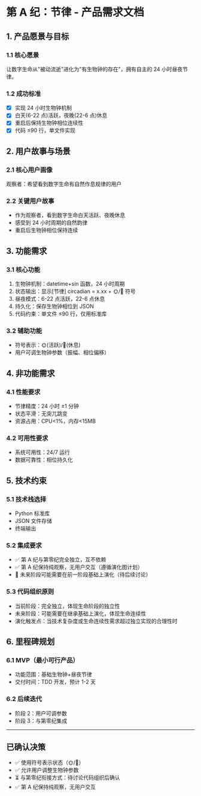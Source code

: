 # 第 A 纪：节律 - 产品需求文档

## 1. 产品愿景与目标

### 1.1 核心愿景

让数字生命从"被动流逝"进化为"有生物钟的存在"，拥有自主的 24 小时昼夜节律。

### 1.2 成功标准

- [x] 实现 24 小时生物钟机制
- [x] 白天(6-22 点)活跃，夜晚(22-6 点)休息
- [x] 重启后保持生物钟相位连续性
- [x] 代码 ≤90 行，单文件实现

## 2. 用户故事与场景

### 2.1 核心用户画像

观察者：希望看到数字生命有自然作息规律的用户

### 2.2 关键用户故事

- 作为观察者，看到数字生命白天活跃、夜晚休息
- 感受到 24 小时周期的自然韵律
- 重启后生物钟相位保持连续

## 3. 功能需求

### 3.1 核心功能

1. 生物钟机制：datetime+sin 函数，24 小时周期
2. 状态输出：显示[节律] circadian = x.xx + 🌞/🌙 符号
3. 昼夜模式：6-22 点活跃，22-6 点休息
4. 持久化：保存生物钟相位到 JSON
5. 代码约束：单文件 ≤90 行，仅用标准库

### 3.2 辅助功能

- 符号表示：🌞(活跃)/🌙(休息)
- 用户可调生物钟参数（振幅、相位偏移）

## 4. 非功能需求

### 4.1 性能要求

- 节律精度：24 小时 ±1 分钟
- 状态平滑：无突兀跳变
- 资源占用：CPU<1%，内存<15MB

### 4.2 可用性要求

- 系统可用性：24/7 运行
- 数据可靠性：相位持久化

## 5. 技术约束

### 5.1 技术栈选择

- Python 标准库
- JSON 文件存储
- 终端输出

### 5.2 集成要求

- ✅ 第 A 纪与第零纪完全独立，互不依赖
- ✅ 第 A 纪保持纯观察，无用户交互（遵循演化图计划）
- 🔄 未来阶段可能需要在前一阶段基础上演化（待后续讨论）

### 5.3 代码组织原则

- 当前阶段：完全独立，体现生命阶段的独立性
- 未来阶段：可能需要在继承基础上演化，体现生命连续性
- 演化触发点：当技术复杂度或生命连续性需求超过独立实现的合理性时

## 6. 里程碑规划

### 6.1 MVP（最小可行产品）

- 功能范围：基础生物钟+昼夜节律
- 交付时间：TDD 开发，预计 1-2 天

### 6.2 后续迭代

- 阶段 2：用户可调参数
- 阶段 3：与第零纪集成

---

## 已确认决策

- ✅ 使用符号表示状态（🌞/🌙）
- ✅ 允许用户调整生物钟参数
- ⏳ 与第零纪衔接方式：待讨论代码组织后确认
- ✅ 第 A 纪保持纯观察，无用户交互
